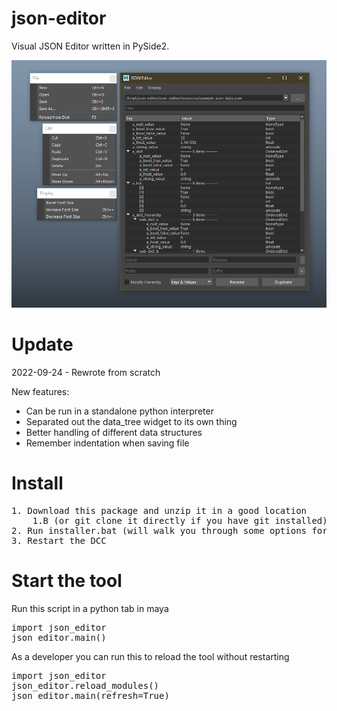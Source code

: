 # json-editor
Visual JSON Editor written in PySide2.

![tool header image](docs/header_image.png)

# Update

2022-09-24 - Rewrote from scratch

New features:
- Can be run in a standalone python interpreter
- Separated out the data_tree widget to its own thing
- Better handling of different data structures
- Remember indentation when saving file

# Install

<pre>
1. Download this package and unzip it in a good location 
    1.B (or git clone it directly if you have git installed)
2. Run installer.bat (will walk you through some options for install)
3. Restart the DCC
</pre>

# Start the tool
Run this script in a python tab in maya

<pre>
import json_editor
json_editor.main()
</pre>

As a developer you can run this to reload the tool without restarting

<pre>
import json_editor
json_editor.reload_modules()
json_editor.main(refresh=True)
</pre>




